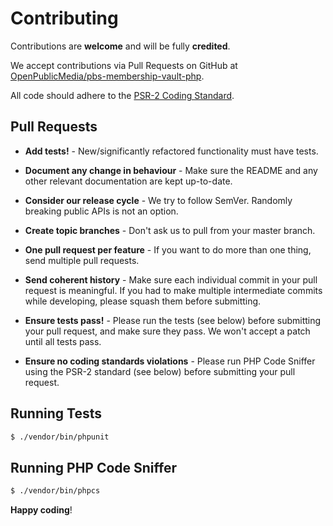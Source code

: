 # Contributing

Contributions are **welcome** and will be fully **credited**.

We accept contributions via Pull Requests on GitHub at [OpenPublicMedia/pbs-membership-vault-php](https://github.com/OpenPublicMedia/pbs-membership-vault-php).

All code should adhere to the [PSR-2 Coding Standard](https://www.php-fig.org/psr/psr-2/).

## Pull Requests

- **Add tests!** - New/significantly refactored functionality must have tests.

- **Document any change in behaviour** - Make sure the README and any other 
relevant documentation are kept up-to-date.

- **Consider our release cycle** - We try to follow SemVer. Randomly breaking 
public APIs is not an option.

- **Create topic branches** - Don't ask us to pull from your master branch.

- **One pull request per feature** - If you want to do more than one thing, send
multiple pull requests.

- **Send coherent history** - Make sure each individual commit in your pull
request is meaningful. If you had to make multiple intermediate commits while
developing, please squash them before submitting.

- **Ensure tests pass!** - Please run the tests (see below) before submitting
your pull request, and make sure they pass. We won't accept a patch until all
tests pass.

- **Ensure no coding standards violations** - Please run PHP Code Sniffer using
the PSR-2 standard (see below) before submitting your pull request.

## Running Tests

``` bash
$ ./vendor/bin/phpunit
```

## Running PHP Code Sniffer

``` bash
$ ./vendor/bin/phpcs
```

**Happy coding**!
